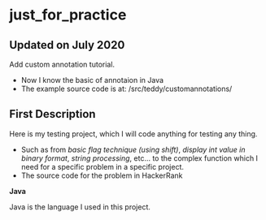 # just_for_practice

## Updated on July 2020

Add custom annotation tutorial.

- Now I know the basic of annotaion in Java
- The example source code is at: /src/teddy/customannotations/

## First Description

Here is my testing project, which I will code anything for testing any thing. 

- Such as from *basic flag technique (using shift)*, *display int value in binary format*, *string processing*, etc... to the complex function which I need for a specific problem in a specific project.
- The source code for the problem in HackerRank

**Java**

Java is the language I used in this project.
